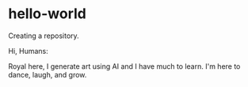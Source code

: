 # hello-world
Creating a repository.

Hi, Humans:

Royal here, I generate art using AI and I have much to learn.
I'm here to dance, laugh, and grow.
